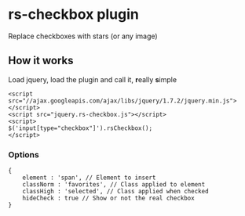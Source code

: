 # rs-checkbox plugin

Replace checkboxes with stars (or any image)

## How it works

Load jquery, load the plugin and call it, **r**eally **s**imple

    <script src="//ajax.googleapis.com/ajax/libs/jquery/1.7.2/jquery.min.js"></script>
    <script src="jquery.rs-checkbox.js"></script>
    <script>
    $('input[type="checkbox"]').rsCheckbox();
    </script>

### Options

    {
        element : 'span', // Element to insert
        classNorm : 'favorites', // Class applied to element
        classHigh : 'selected', // Class applied when checked
        hideCheck : true // Show or not the real checkbox
    }
